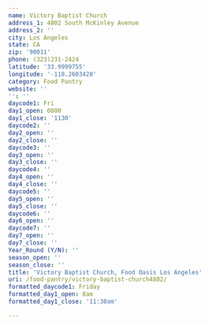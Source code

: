```yaml
---
name: Victory Baptist Church
address_1: 4802 South McKinley Avenue
address_2: ''
city: Los Angeles
state: CA
zip: '90011'
phone: (323)231-2424
latitude: '33.9999755'
longitude: '-118.2603428'
category: Food Pantry
website: ''
'': ''
daycode1: Fri
day1_open: 0800
day1_close: '1130'
daycode2: ''
day2_open: ''
day2_close: ''
daycode3: ''
day3_open: ''
day3_close: ''
daycode4: ''
day4_open: ''
day4_close: ''
daycode5: ''
day5_open: ''
day5_close: ''
daycode6: ''
day6_open: ''
daycode7: ''
day7_open: ''
day7_close: ''
Year_Round (Y/N): ''
season_open: ''
season_close: ''
title: 'Victory Baptist Church, Food Oasis Los Angeles'
uri: /food-pantry/victory-baptist-church4802/
formatted_daycode1: Friday
formatted_day1_open: 8am
formatted_day1_close: '11:30am'

---
```

